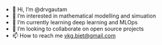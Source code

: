 - 👋 Hi, I’m @drvgautam
- 👀 I’m interested in mathematical modelling and simuation
- 🌱 I’m currently learning deep learning and MLOps
- 💞️ I’m looking to collaborate on open source projects
- 📫 How to reach me <vkg.biet@gmail.com>

<!---
drvgautam/drvgautam is a ✨ special ✨ repository because its `README.md` (this file) appears on your GitHub profile.
You can click the Preview link to take a look at your changes.
--->
